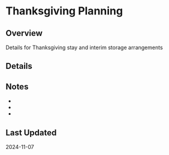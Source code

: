 # Thanksgiving Planning

## Overview
Details for Thanksgiving stay and interim storage arrangements

## Details

## Notes
- 
- 
- 

## Last Updated
2024-11-07
